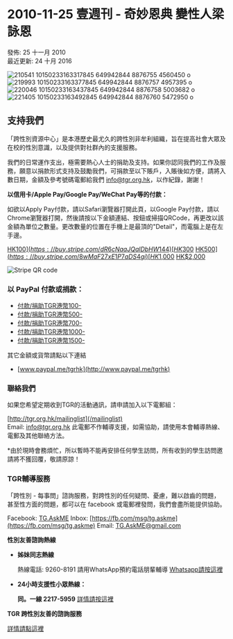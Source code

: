 # 2010-11-25 壹週刊 - 奇妙恩典 變性人梁詠恩

發佈: 25 十一月 2010  
最近更新: 24 十月 2016  

![210541 10150233163317845 649942844 8876755 4560450 o](/images/newspaper/210541_10150233163317845_649942844_8876755_4560450_o.jpg)  
![219993 10150233163377845 649942844 8876757 4957395 o](/images/newspaper/219993_10150233163377845_649942844_8876757_4957395_o.jpg)  
![220046 10150233163437845 649942844 8876758 5003682 o](/images/newspaper/220046_10150233163437845_649942844_8876758_5003682_o.jpg)  
![221405 10150233163492845 649942844 8876760 5472950 o](/images/newspaper/221405_10150233163492845_649942844_8876760_5472950_o.jpg)  

## 支持我們

「跨性別資源中心」是本港歷史最尤久的跨性別非牟利組織，旨在提高社會大眾及在校的性別意識，以及提供對社群內的支援服務。

我們的日常運作支出，極需要熱心人士的捐助及支持。如果你認同我們的工作及服務，願意以捐款形式支持及鼓勵我們，可捐款至以下賬戶，入賬後如方便，請將入數日期，金額及參考號碼電郵給我們 [info@tgr.org.hk](mailto:info@tgr.org.hk)，以作紀錄，謝謝！

**以信用卡/Apple Pay/Google Pay/WeChat Pay等的付款：**

如欲以Apply Pay付款，請以Safari瀏覽器打開此頁，以Google Pay付款，請以Chrome瀏覽器打開，然後請按以下金額連結、按鈕或掃描QRCode，再更改以該金額為單位之數量。更改數量的位置在手機上是最頂的"Detail"，而電腦上是在左手邊。

[HK$100](https://buy.stripe.com/dR6cNaaJQalDbHW144) [HK$300](https://buy.stripe.com/4gweVi7xEdxP13ibIJ) [HK$500](https://buy.stripe.com/8wMaF27xE1P7aDS4gi) [HK$1,000](https://buy.stripe.com/3cs8wUaJQ79reU85kn) [HK$2,000](https://buy.stripe.com/14keVi05ceBTdQ4eUY)

![Stripe QR code](/images/media/Stripe_QRcode.png)

### 以 PayPal 付款或捐款：

-   [付款/捐助TGR港幣100-](http://www.paypal.me/tgrhk/100)
-   [付款/捐助TGR港幣500-](http://www.paypal.me/tgrhk/500)
-   [付款/捐助TGR港幣700-](http://www.paypal.me/tgrhk/700)
-   [付款/捐助TGR港幣1000-](http://www.paypal.me/tgrhk/1000)
-   [付款/捐助TGR港幣1500-](http://www.paypal.me/tgrhk/1500)

其它金額或貨幣請點以下連結

-   [www.paypal.me/tgrhk](http://www.paypal.me/tgrhk)

### 聯絡我們

如果您希望定期收到TGR的活動通訊，請申請加入以下電郵組：

[http://tgr.org.hk/mailinglist](/mailinglist)  
Email: [info@tgr.org.hk](mailto:info@tgr.org.hk) 此電郵不作輔導支援，如需協助，請使用本會輔導熱線、電郵及其他聯絡方法。

\*由於現時會務煩忙，所以暫時不能再安排任何學生訪問，所有收到的學生訪問邀請將不獲回覆，敬請原諒！

### TGR輔導服務

「跨性別 - 每事問」諮詢服務，對跨性別的任何疑問、憂慮，難以啟齒的問題，甚至性方面的問題，都可以在 facebook 或電郵裡發問，我們會盡所能提供協助。

Facebook: [TG.AskME](https://www.facebook.com/TG.AskME) Inbox: [https://fb.com/msg/tg.askme](https://fb.com/msg/tg.askme) Email: [TG.AskME@gmail.com](mailto:TG.AskME@gmail.com)

**性別友善諮詢熱線**

- **姊妹同志熱線**
    
    熱線電話: 9260-8191 請用WhatsApp預約電話朋輩輔導 [Whatsapp請按這裡](https://wa.me/85292608191)
    
- **24小時支援性小眾熱線：**
    
    **同。一線 2217-5959** [詳情請按這裡](/index.php/zh/2/2016-10-17-13-16-38/303-pride-line)
    

**TGR 跨性別友善的諮詢服務**

[詳情請點這裡](https://www.tgr.org.hk/index.php/zh/counseling)
<!-- tcd_original_link https://tgr.org.hk/index.php/zh/media-library/trans-newsclip/56-2010-11-25 -->
